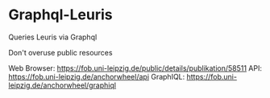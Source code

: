 # Graphql-Leuris

Queries Leuris via Graphql

Don't overuse public resources

Web Browser: <https://fob.uni-leipzig.de/public/details/publikation/58511>
API: <https://fob.uni-leipzig.de/anchorwheel/api>
GraphIQL: <https://fob.uni-leipzig.de/anchorwheel/graphiql>

